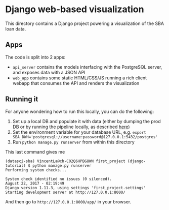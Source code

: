 # Django web-based visualization

This directory contains a Django project powering a visualization of the SBA loan data.

## Apps

The code is split into 2 apps:
- `api_server` contains the models interfacing with the PostgreSQL server, and exposes data with a JSON API
- `web_app` contains some static HTML/CSS/JS running a rich client webapp that consumes the API and renders the visualization

## Running it

For anyone wondering how to run this locally, you can do the following:

1. Set up a local DB and populate it with data (either by dumping the prod DB or by running the pipeline locally, as described [here](../../pipeline/README.md))
1. Set the environment variable for your database URL, e.g. `export SBA_DWH='postgresql://username:password@127.0.0.1:5432/postgres'`
1. Run `python manage.py runserver` from within this directory

This last command gives me
```
(datasci-sba) VincentLa@ch-C02Q6HPBG8WN first_project (django-tutorial) $ python manage.py runserver
Performing system checks...

System check identified no issues (0 silenced).
August 22, 2017 - 02:19:49
Django version 1.11.3, using settings 'first_project.settings'
Starting development server at http://127.0.0.1:8000/
```

And then go to `http://127.0.0.1:8000/app/` in your browser.

